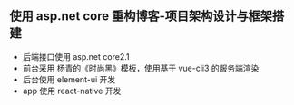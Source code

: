 ## 使用 asp.net core 重构博客-项目架构设计与框架搭建

- 后端接口使用 asp.net core2.1
- 前台采用 杨青的《时尚黑》模板，使用基于 vue-cli3 的服务端渲染
- 后台使用 element-ui 开发
- app 使用 react-native 开发
